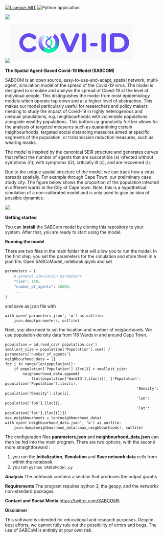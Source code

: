 [![License: MIT](https://img.shields.io/badge/License-MIT-yellow.svg)](https://opensource.org/licenses/MIT)
![Python application](https://github.com/blackrhinoabm/sabcom/workflows/Python%20application/badge.svg)

<img src="https://pbs.twimg.com/profile_images/1270246832015314953/CW4YcWdd_400x400.jpg" width="125">

![](https://cogeorg.github.io/images/black_rhino_logo.jpg)
![](https://github.com/joerischasfoort/joerischasfoort.github.io/blob/master/images/covi-id.png)


[comment]: <> (One paragraph overview of the project, TODO add link to blog?)
 __The Spatial Agent-Based Covid-19 Model (SABCOM)__

SABCOM is an open source, easy-to-use-and-adapt, spatial network, multi-agent, simulation model of the spread of the Covid-19 virus. The model is designed to simulate and analyse the spread of Covid-19 at the level of individual people. This distinguishes the model from most epidemiology models which operate top down and at a higher level of abstraction. This makes our model particularly useful for researchers and policy makers needing to study the impact of Covid-19 in highly heterogenous and unequal populations, e.g. neighbourhoods with vulnerable populations alongside wealthy populations. This bottom up granularity further allows for the analysis of targeted measures such as quarantining certain neighbourhoods, targeted social distancing measures aimed at specific segments of the population, or transmission reduction measures, such as wearing masks.

The model is inspired by the canonical SEIR structure and generates curves that reflect the number of agents that are susceptible (s) infected without symptoms (i1), with symptoms (i2), critically ill (c), and are recovered (r). 


[comment]: <> (The output of a simulation run might look something like this:  ) 

[comment]: <> (<img src="https://github.com/joerischasfoort/joerischasfoort.github.io/blob/master/images/the_curve.png" height="512px"/> ) 

Due to the unique spatial structure of the model, we can track how a virus spreads spatially. For example through Cape Town, our preliminary case study city. The figure below shows the proportion of the population infected in different wards in the City of Cape town. Note, this is a hypothetical simulation of a non-calibrated model and is only used to give an idea of possible dynamics. 

<img src="https://github.com/joerischasfoort/joerischasfoort.github.io/blob/master/images/Infected.gif" height="768px"/>

 __Getting started__

You can **install** the SABCom model by cloning this repository to your system. After that, you are ready to start using the model.

__Running the model__

There are two files in the main folder that will allow you to run the model. In the first step, you set the parameters for the simulation and store them in a json file. Open SABCoModel_notebook.ipynb and set

```python
parameters = {
    # general simulation parameters
    "time": 150,
    "number_of_agents": 10000,
    ...
}
```
and save as json file with

```
with open('parameters.json', 'w') as outfile:
    json.dump(parameters, outfile)
```


Next, you also need to set the location and number of neigborhoods. We use population density data from 116 Wards in and around Cape Town.

```
population = pd.read_csv('population.csv')
smallest_size = population['Population'].sum() / parameters['number_of_agents']
neighbourhood_data = []
for i in range(len(population)):
    if population['Population'].iloc[i] > smallest_size:
        neighbourhood_data.append(
            [int(population['WardID'].iloc[i]), {'Population': population['Population'].iloc[i],
                                                            'Density': population['Density'].iloc[i],
                                                            'lon': population['lon'].iloc[i],
                                                            'lat': population['lat'].iloc[i]}])
max_neighbourhoods = len(neighbourhood_data)
with open('neighbourhood_data.json', 'w') as outfile:
    json.dump(neighbourhood_data[:max_neighbourhoods], outfile)
```

The configuration files __parameters.json__ and __neighbourhood_data.json__ can then be fed into the main program.
There are two options, with the second more straightforward :

1) you run the __Initialization__, __Simulation__ and  __Save network data__ cells from within the notebook
2) you run  ```python SABCoModel.py```


__Analysis__
The notebook contains a section that produces the output graphs


__Requirements__
The program requires python 3, the geopy, and the networkx non-standard packages.

__Contact and Social Media__
https://twitter.com/SABCOM5

__Disclaimer__

This software is intended for educational and research purposes. Despite best efforts,
we cannot fully rule out the possibility of errors and bugs. The use of SABCoM
is entirely at your own risk.
